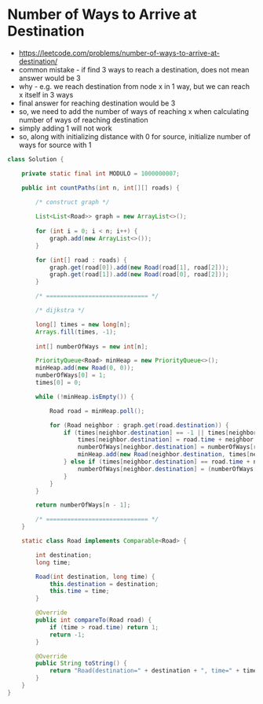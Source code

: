 # Number of Ways to Arrive at Destination

- https://leetcode.com/problems/number-of-ways-to-arrive-at-destination/
- common mistake - if find 3 ways to reach a destination, does not mean answer would be 3
- why - e.g. we reach destination from node x in 1 way, but we can reach x itself in 3 ways
- final answer for reaching destination would be 3
- so, we need to add the number of ways of reaching x when calculating number of ways of reaching destination
- simply adding 1 will not work
- so, along with initializing distance with 0 for source, initialize number of ways for source with 1

```java
class Solution {

    private static final int MODULO = 1000000007;

    public int countPaths(int n, int[][] roads) {

        /* construct graph */
        
        List<List<Road>> graph = new ArrayList<>();
        
        for (int i = 0; i < n; i++) {
            graph.add(new ArrayList<>());
        }

        for (int[] road : roads) {
            graph.get(road[0]).add(new Road(road[1], road[2]));
            graph.get(road[1]).add(new Road(road[0], road[2]));
        }

        /* ============================= */

        /* dijkstra */

        long[] times = new long[n];
        Arrays.fill(times, -1);
        
        int[] numberOfWays = new int[n];

        PriorityQueue<Road> minHeap = new PriorityQueue<>();
        minHeap.add(new Road(0, 0));
        numberOfWays[0] = 1;
        times[0] = 0;

        while (!minHeap.isEmpty()) {

            Road road = minHeap.poll();

            for (Road neighbor : graph.get(road.destination)) {
                if (times[neighbor.destination] == -1 || times[neighbor.destination] > road.time + neighbor.time) {
                    times[neighbor.destination] = road.time + neighbor.time;
                    numberOfWays[neighbor.destination] = numberOfWays[road.destination];
                    minHeap.add(new Road(neighbor.destination, times[neighbor.destination]));
                } else if (times[neighbor.destination] == road.time + neighbor.time) {
                    numberOfWays[neighbor.destination] = (numberOfWays[neighbor.destination] + numberOfWays[road.destination]) % MODULO;
                }
            }
        }

        return numberOfWays[n - 1];

        /* ============================= */
    }

    static class Road implements Comparable<Road> {

        int destination;
        long time;

        Road(int destination, long time) {
            this.destination = destination;
            this.time = time;
        }

        @Override
        public int compareTo(Road road) {
            if (time > road.time) return 1;
            return -1;
        }

        @Override
        public String toString() {
            return "Road(destination=" + destination + ", time=" + time + ")";
        }
    }
}
```

